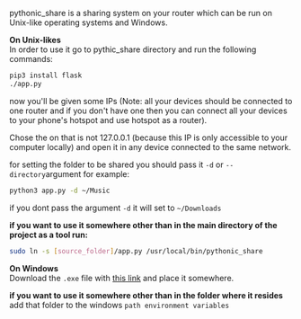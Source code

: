 pythonic_share is a sharing system on your router which can be run on Unix-like operating systems and Windows.

**On Unix-likes**<br>
In order to use it go to pythic_share directory and run the following commands:
```bash
pip3 install flask
./app.py
```

now you'll be given some IPs (Note: all your devices should be connected to one router
and if you don't have one then you can connect all your devices to your phone's hotspot and use hotspot as a router).

Chose the on that is not 127.0.0.1 (because this IP is only accessible to your computer locally) and open it in any device connected to the same network.

for setting the folder to be shared you should pass it ```-d``` or ```--directory```argument for example:

```bash
python3 app.py -d ~/Music
```

if you dont pass the argument ```-d``` it will set to ```~/Downloads```

**if you want to use it somewhere other than in the main directory of the project as a tool run:**
```bash
sudo ln -s [source_folder]/app.py /usr/local/bin/pythonic_share
```


**On Windows**<br>
Download the ```.exe```  file with [this link](https://github.com/Pouryakillsound/pythonic_share/releases/download/v0.0.1/pythonic_share.exe) and place it somewhere.

**if you want to use it somewhere other than in the folder where it resides**<br>
add that folder to the windows ```path environment variables```
